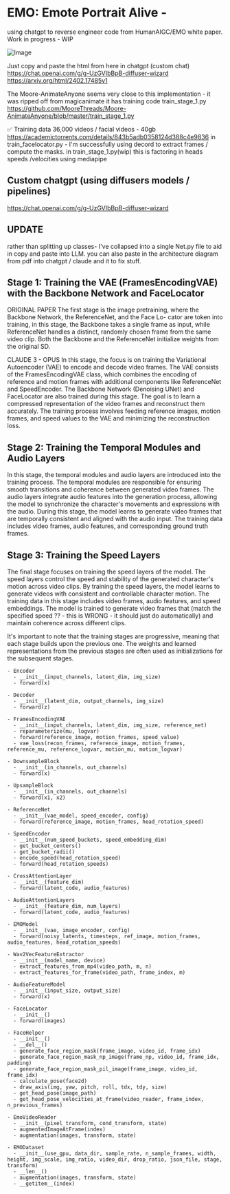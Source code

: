 

# EMO: Emote Portrait Alive - 
using chatgpt to reverse engineer code from HumanAIGC/EMO white paper. Work in progress - WIP



![Image](https://github.com/johndpope/Emote-hack/assets/289994/0d758a3a-841f-4849-b58c-439dda05c9a7)


Just copy and paste the html from here in chatgpt (custom chat)
https://chat.openai.com/g/g-UzGVIbBpB-diffuser-wizard
https://arxiv.org/html/2402.17485v1


The Moore-AnimateAnyone seems very close to this implementation - it was ripped off from magicanimate
it has training code train_stage_1.py
https://github.com/MooreThreads/Moore-AnimateAnyone/blob/master/train_stage_1.py



✅  Training data 36,000 videos / facial videos - 40gb
https://academictorrents.com/details/843b5adb0358124d388c4e9836
in train_facelocator.py - I'm successfully using decord to extract frames / compute the masks.
in train_stage_1.py(wip) this is factoring in heads speeds /velocities using mediapipe 



## Custom chatgpt (using diffusers models / pipelines)
https://chat.openai.com/g/g-UzGVIbBpB-diffuser-wizard



## UPDATE
rather than splitting up classes- I've collapsed into a single Net.py file 
to aid in copy and paste into LLM. 
you can  also paste in the architecture diagram from pdf into chatgpt / claude and it to fix stuff.


## Stage 1: Training the VAE (FramesEncodingVAE) with the Backbone Network and FaceLocator

ORIGINAL PAPER
The first stage is the image pretraining, where the Backbone Network, the ReferenceNet, and the Face Lo-
cator are token into training, in this stage, the Backbone takes a single frame as
input, while ReferenceNet handles a distinct, randomly chosen frame from the
same video clip. Both the Backbone and the ReferenceNet initialize weights from the original SD. 


CLAUDE 3 - OPUS
In this stage, the focus is on training the Variational Autoencoder (VAE) to encode and decode video frames.
The VAE consists of the FramesEncodingVAE class, which combines the encoding of reference and motion frames with additional components like ReferenceNet and SpeedEncoder.
The Backbone Network (Denoising UNet) and FaceLocator are also trained during this stage.
The goal is to learn a compressed representation of the video frames and reconstruct them accurately.
The training process involves feeding reference images, motion frames, and speed values to the VAE and minimizing the reconstruction loss.



## Stage 2: Training the Temporal Modules and Audio Layers
In this stage, the temporal modules and audio layers are introduced into the training process.
The temporal modules are responsible for ensuring smooth transitions and coherence between generated video frames.
The audio layers integrate audio features into the generation process, allowing the model to synchronize the character's movements and expressions with the audio.
During this stage, the model learns to generate video frames that are temporally consistent and aligned with the audio input.
The training data includes video frames, audio features, and corresponding ground truth frames.

## Stage 3: Training the Speed Layers

The final stage focuses on training the speed layers of the model.
The speed layers control the speed and stability of the generated character's motion across video clips.
By training the speed layers, the model learns to generate videos with consistent and controllable character motion.
The training data in this stage includes video frames, audio features, and speed embeddings.
The model is trained to generate video frames that (match the specified speed ?? - this is WRONG - it should just do automatically) and maintain coherence across different clips.


It's important to note that the training stages are progressive, meaning that each stage builds upon the previous one. The weights and learned representations from the previous stages are often used as initializations for the subsequent stages.



```
- Encoder
  - __init__(input_channels, latent_dim, img_size)
  - forward(x)

- Decoder
  - __init__(latent_dim, output_channels, img_size)
  - forward(z)

- FramesEncodingVAE
  - __init__(input_channels, latent_dim, img_size, reference_net)
  - reparameterize(mu, logvar)
  - forward(reference_image, motion_frames, speed_value)
  - vae_loss(recon_frames, reference_image, motion_frames, reference_mu, reference_logvar, motion_mu, motion_logvar)

- DownsampleBlock
  - __init__(in_channels, out_channels)
  - forward(x)

- UpsampleBlock
  - __init__(in_channels, out_channels)
  - forward(x1, x2)

- ReferenceNet
  - __init__(vae_model, speed_encoder, config)
  - forward(reference_image, motion_frames, head_rotation_speed)

- SpeedEncoder
  - __init__(num_speed_buckets, speed_embedding_dim)
  - get_bucket_centers()
  - get_bucket_radii()
  - encode_speed(head_rotation_speed)
  - forward(head_rotation_speeds)

- CrossAttentionLayer
  - __init__(feature_dim)
  - forward(latent_code, audio_features)

- AudioAttentionLayers
  - __init__(feature_dim, num_layers)
  - forward(latent_code, audio_features)

- EMOModel
  - __init__(vae, image_encoder, config)
  - forward(noisy_latents, timesteps, ref_image, motion_frames, audio_features, head_rotation_speeds)

- Wav2VecFeatureExtractor
  - __init__(model_name, device)
  - extract_features_from_mp4(video_path, m, n)
  - extract_features_for_frame(video_path, frame_index, m)

- AudioFeatureModel
  - __init__(input_size, output_size)
  - forward(x)

- FaceLocator
  - __init__()
  - forward(images)

- FaceHelper
  - __init__()
  - __del__()
  - generate_face_region_mask(frame_image, video_id, frame_idx)
  - generate_face_region_mask_np_image(frame_np, video_id, frame_idx, padding)
  - generate_face_region_mask_pil_image(frame_image, video_id, frame_idx)
  - calculate_pose(face2d)
  - draw_axis(img, yaw, pitch, roll, tdx, tdy, size)
  - get_head_pose(image_path)
  - get_head_pose_velocities_at_frame(video_reader, frame_index, n_previous_frames)

- EmoVideoReader
  - __init__(pixel_transform, cond_transform, state)
  - augmentedImageAtFrame(index)
  - augmentation(images, transform, state)

- EMODataset
  - __init__(use_gpu, data_dir, sample_rate, n_sample_frames, width, height, img_scale, img_ratio, video_dir, drop_ratio, json_file, stage, transform)
  - __len__()
  - augmentation(images, transform, state)
  - __getitem__(index)

  ```